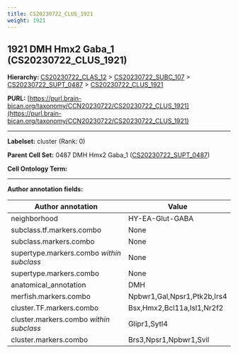 ```yaml
---
title: CS20230722_CLUS_1921
weight: 1921
---
```

## 1921 DMH Hmx2 Gaba_1 (CS20230722_CLUS_1921)
<b>Hierarchy: </b>
[CS20230722_CLAS_12](../CS20230722_CLAS_12) >
[CS20230722_SUBC_107](../CS20230722_SUBC_107) >
[CS20230722_SUPT_0487](../CS20230722_SUPT_0487) >
[CS20230722_CLUS_1921](../CS20230722_CLUS_1921)

**PURL:** [https://purl.brain-bican.org/taxonomy/CCN20230722/CS20230722_CLUS_1921](https://purl.brain-bican.org/taxonomy/CCN20230722/CS20230722_CLUS_1921)

---


**Labelset:** cluster (Rank: 0)

**Parent Cell Set:** 0487 DMH Hmx2 Gaba_1 ([CS20230722_SUPT_0487](../CS20230722_SUPT_0487))



**Cell Ontology Term:** 

[MARKER GENES.]: #


---

[TRANSFERRED ANNOTATIONS.]: #


[AUTHOR ANNOTATION FIELDS.]: #


**Author annotation fields:**

| Author annotation | Value |
|-------------------|-------|
|neighborhood|HY-EA-Glut-GABA|
|subclass.tf.markers.combo|None|
|subclass.markers.combo|None|
|supertype.markers.combo _within subclass_|None|
|supertype.markers.combo|None|
|anatomical_annotation|DMH|
|merfish.markers.combo|Npbwr1,Gal,Npsr1,Ptk2b,Irs4|
|cluster.TF.markers.combo|Bsx,Hmx2,Bcl11a,Isl1,Nr2f2|
|cluster.markers.combo _within subclass_|Glipr1,Sytl4|
|cluster.markers.combo|Brs3,Npsr1,Npbwr1,Svil|
